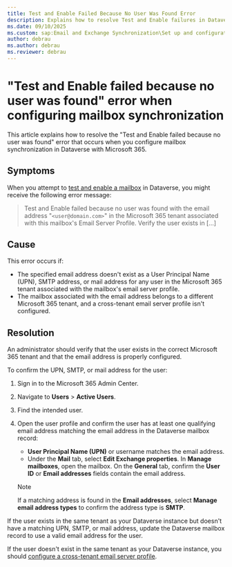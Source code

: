 ```yaml
---
title: Test and Enable Failed Because No User Was Found Error
description: Explains how to resolve Test and Enable failures in Dataverse caused by unrecognized Microsoft 365 email addresses.
ms.date: 09/10/2025
ms.custom: sap:Email and Exchange Synchronization\Set up and configuration of server-side synchronization
author: debrau
ms.author: debrau
ms.reviewer: debrau
---
```

# "Test and Enable failed because no user was found" error when configuring mailbox synchronization

This article explains how to resolve the "Test and Enable failed because no user was found" error that occurs when you configure mailbox synchronization in Dataverse with Microsoft 365.

## Symptoms

When you attempt to [test and enable a mailbox](/power-platform/admin/connect-exchange-online#test-the-configuration-of-mailboxes) in Dataverse, you might receive the following error message:

> Test and Enable failed because no user was found with the email address "`<user@domain.com>`" in the Microsoft 365 tenant associated with this mailbox's Email Server Profile. Verify the user exists in [...]

## Cause

This error occurs if:

- The specified email address doesn't exist as a User Principal Name (UPN), SMTP address, or mail address for any user in the Microsoft 365 tenant associated with the mailbox's email server profile.
- The mailbox associated with the email address belongs to a different Microsoft 365 tenant, and a cross-tenant email server profile isn't configured.

## Resolution

An administrator should verify that the user exists in the correct Microsoft 365 tenant and that the email address is properly configured.

To confirm the UPN, SMTP, or mail address for the user:

1. Sign in to the Microsoft 365 Admin Center.

2. Navigate to **Users** > **Active Users**.

3. Find the intended user.

4. Open the user profile and confirm the user has at least one qualifying email address matching the email address in the Dataverse mailbox record:

    - **User Principal Name (UPN)** or username matches the email address.
    - Under the **Mail** tab, select **Edit Exchange properties**. In **Manage mailboxes**, open the mailbox. On the **General** tab, confirm the **User ID** or **Email addresses** fields contain the email address.

   > [!NOTE]
   > If a matching address is found in the **Email addresses**, select **Manage email address types** to confirm the address type is **SMTP**.

If the user exists in the same tenant as your Dataverse instance but doesn't have a matching UPN, SMTP, or mail address, update the Dataverse mailbox record to use a valid email address for the user.

If the user doesn't exist in the same tenant as your Dataverse instance, you should [configure a cross-tenant email server profile](/power-platform/admin/connect-exchange-online-server-profile-oauth).
